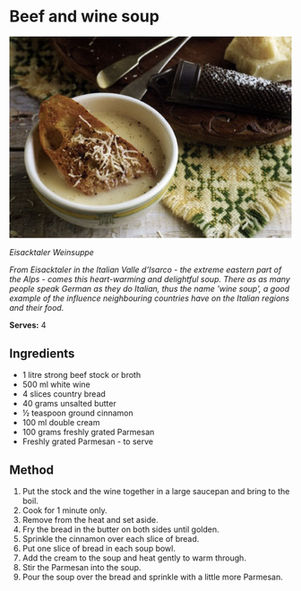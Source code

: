 # Beef and wine soup

![Beef and wine soup](resources/beef-and-wine-soup.jpg)

*Eisacktaler Weinsuppe*

*From Eisacktaler in the Italian Valle d'Isarco - the extreme eastern part of the Alps - comes this heart-warming and delightful soup. There as as many people speak German as they do Italian, thus the name 'wine soup', a good example of the influence neighbouring countries have on the Italian regions and their food.*

**Serves:** 4

## Ingredients
- 1 litre strong beef stock or broth
- 500 ml white wine
- 4 slices country bread
- 40 grams unsalted butter
- ½ teaspoon ground cinnamon
- 100 ml double cream
- 100 grams freshly grated Parmesan
- Freshly grated Parmesan - to serve

## Method
1. Put the stock and the wine together in a large saucepan and bring to the boil.
1. Cook for 1 minute only.
1. Remove from the heat and set aside.
1. Fry the bread in the butter on both sides until golden.
1. Sprinkle the cinnamon over each slice of bread.
1. Put one slice of bread in each soup bowl.
1. Add the cream to the soup and heat gently to warm through.
1. Stir the Parmesan into the soup.
1. Pour the soup over the bread and sprinkle with a little more Parmesan.